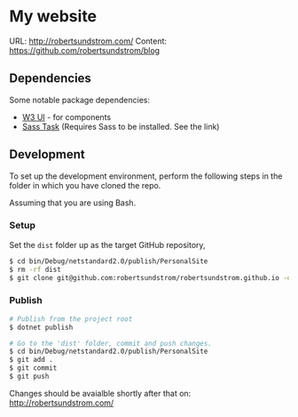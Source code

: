 # My website
URL: http://robertsundstrom.com/
Content: https://github.com/robertsundstrom/blog

## Dependencies
Some notable package dependencies:

* [W3 UI](https://github.com/robertsundstrom/w3-ui) - for components
* [Sass Task](https://github.com/robertsundstrom/sass-task) (Requires Sass to be installed. See the link)

## Development
To set up the development environment, perform the following steps in the folder in which you have cloned the repo.

Assuming that you are using Bash.

### Setup
Set the ```dist``` folder up as the target GitHub repository,

```sh
$ cd bin/Debug/netstandard2.0/publish/PersonalSite
$ rm -rf dist
$ git clone git@github.com:robertsundstrom/robertsundstrom.github.io -o dist
```
### Publish
```sh
# Publish from the project root
$ dotnet publish

# Go to the 'dist' folder, commit and push changes.
$ cd bin/Debug/netstandard2.0/publish/PersonalSite
$ git add .
$ git commit
$ git push
```

Changes should be avaialble shortly after that on: http://robertsundstrom.com/